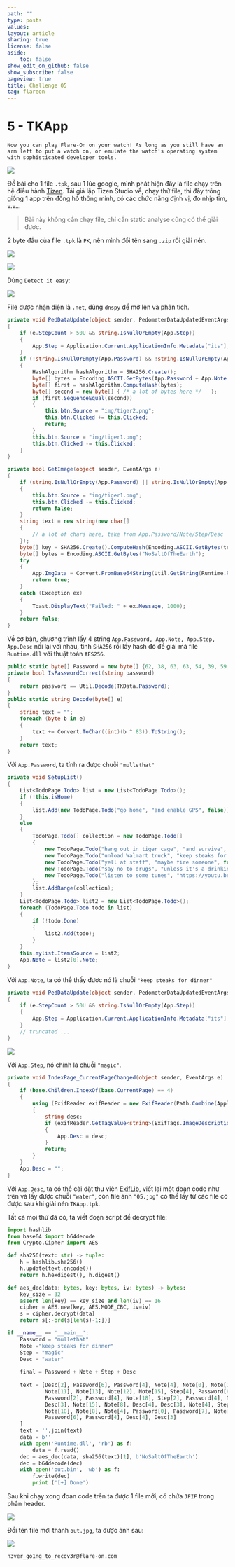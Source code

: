 ```yaml
---
path: ""
type: posts
values:
layout: article
sharing: true
license: false
aside:
    toc: false
show_edit_on_github: false
show_subscribe: false
pageview: true
title: Challenge 05
tag: flareon
---
```

# 5 - TKApp

```
Now you can play Flare-On on your watch! As long as you still have an arm left to put a watch on, or emulate the watch's operating system with sophisticated developer tools.
```

![](/assets/images/flareon/5/1.png)

Đề bài cho 1 file `.tpk`, sau 1 lúc google, mình phát hiện đây là file chạy trên hệ điều hành [Tizen](https://www.tizen.org/). Tải giả lập Tizen Studio về, chạy thử file, thì đây trông giống 1 app trên đồng hồ thông minh, có các chức năng định vị, đo nhịp tim, v.v...

> Bài này không cần chạy file, chỉ cần static analyse cũng có thể giải được.

2 byte đầu của file `.tpk` là `PK`, nên mình đổi tên sang `.zip` rồi giải nén.

![](/assets/images/flareon/5/2.png)

![](/assets/images/flareon/5/3.png)

Dùng `Detect it easy`:

![](/assets/images/flareon/5/4.png)

File được nhận diện là `.net`, dùng `dnspy` để mở lên và phân tích.

```c#
private void PedDataUpdate(object sender, PedometerDataUpdatedEventArgs e)
{
    if (e.StepCount > 50U && string.IsNullOrEmpty(App.Step))
    {
        App.Step = Application.Current.ApplicationInfo.Metadata["its"];
    }
    if (!string.IsNullOrEmpty(App.Password) && !string.IsNullOrEmpty(App.Note) && !string.IsNullOrEmpty(App.Step) && !string.IsNullOrEmpty(App.Desc))
    {
        HashAlgorithm hashAlgorithm = SHA256.Create();
        byte[] bytes = Encoding.ASCII.GetBytes(App.Password + App.Note + App.Step + App.Desc);
        byte[] first = hashAlgorithm.ComputeHash(bytes);
        byte[] second = new byte[] { /* a lot of bytes here */   };
        if (first.SequenceEqual(second))
        {
            this.btn.Source = "img/tiger2.png";
            this.btn.Clicked += this.Clicked;
            return;
        }
        this.btn.Source = "img/tiger1.png";
        this.btn.Clicked -= this.Clicked;
    }
}
```

```c#
private bool GetImage(object sender, EventArgs e)
{
    if (string.IsNullOrEmpty(App.Password) || string.IsNullOrEmpty(App.Note) || string.IsNullOrEmpty(App.Step) || string.IsNullOrEmpty(App.Desc))
    {
        this.btn.Source = "img/tiger1.png";
        this.btn.Clicked -= this.Clicked;
        return false;
    }
    string text = new string(new char[]
    {
        // a lot of chars here, take from App.Password/Note/Step/Desc
    });
    byte[] key = SHA256.Create().ComputeHash(Encoding.ASCII.GetBytes(text));
    byte[] bytes = Encoding.ASCII.GetBytes("NoSaltOfTheEarth");
    try
    {
        App.ImgData = Convert.FromBase64String(Util.GetString(Runtime.Runtime_dll, key, bytes));
        return true;
    }
    catch (Exception ex)
    {
        Toast.DisplayText("Failed: " + ex.Message, 1000);
    }
    return false;
}
```

Về cơ bản, chương trình lấy 4 string `App.Password, App.Note, App.Step, App.Desc` nối lại với nhau, tính `SHA256` rồi lấy hash đó để giải mã file `Runtime.dll`  với thuật toán `AES256`.

```c#
public static byte[] Password = new byte[] {62, 38, 63, 63, 54, 39, 59, 50, 39};
private bool IsPasswordCorrect(string password)
{
    return password == Util.Decode(TKData.Password);
}
public static string Decode(byte[] e)
{
    string text = "";
    foreach (byte b in e)
    {
        text += Convert.ToChar((int)(b ^ 83)).ToString();
    }
    return text;
}
```

Với `App.Password`, ta tính ra được chuỗi `"mullethat"`

```c#
private void SetupList()
{
    List<TodoPage.Todo> list = new List<TodoPage.Todo>();
    if (!this.isHome)
    {
        list.Add(new TodoPage.Todo("go home", "and enable GPS", false));
    }
    else
    {
        TodoPage.Todo[] collection = new TodoPage.Todo[]
        {
            new TodoPage.Todo("hang out in tiger cage", "and survive", true),
            new TodoPage.Todo("unload Walmart truck", "keep steaks for dinner", false),
            new TodoPage.Todo("yell at staff", "maybe fire someone", false),
            new TodoPage.Todo("say no to drugs", "unless it's a drinking day", false),
            new TodoPage.Todo("listen to some tunes", "https://youtu.be/kTmZnQOfAF8", true)
        };
        list.AddRange(collection);
    }
    List<TodoPage.Todo> list2 = new List<TodoPage.Todo>();
    foreach (TodoPage.Todo todo in list)
    {
        if (!todo.Done)
        {
            list2.Add(todo);
        }
    }
    this.mylist.ItemsSource = list2;
    App.Note = list2[0].Note;
}
```

Với `App.Note`, ta có thể thấy được nó là chuỗi `"keep steaks for dinner"`

```c#
private void PedDataUpdate(object sender, PedometerDataUpdatedEventArgs e)
{
    if (e.StepCount > 50U && string.IsNullOrEmpty(App.Step))
    {
        App.Step = Application.Current.ApplicationInfo.Metadata["its"];
    }
    // truncated ...
}
```

![](/assets/images/flareon/5/5.png)

Với `App.Step`, nó chính là chuỗi `"magic"`.

```c#
private void IndexPage_CurrentPageChanged(object sender, EventArgs e)
{
    if (base.Children.IndexOf(base.CurrentPage) == 4)
    {
        using (ExifReader exifReader = new ExifReader(Path.Combine(Application.Current.DirectoryInfo.Resource, "gallery", "05.jpg")))
        {
            string desc;
            if (exifReader.GetTagValue<string>(ExifTags.ImageDescription, out desc))
            {
                App.Desc = desc;
            }
            return;
        }
    }
    App.Desc = "";
}
```

Với `App.Desc`, ta có thể cài đặt thư viện [ExifLib](https://www.nuget.org/packages/ExifLib/), viết lại một đoạn code như trên và lấy được chuỗi `"water"`, còn file ảnh `"05.jpg"` có thể lấy từ các file có được sau khi giải nén `TKApp.tpk`.

Tất cả mọi thứ đã có, ta viết đoạn script để decrypt file:

```python
import hashlib
from base64 import b64decode
from Crypto.Cipher import AES

def sha256(text: str) -> tuple:
    h = hashlib.sha256()
    h.update(text.encode())
    return h.hexdigest(), h.digest()

def aes_dec(data: bytes, key: bytes, iv: bytes) -> bytes:
    key_size = 32
    assert len(key) == key_size and len(iv) == 16
    cipher = AES.new(key, AES.MODE_CBC, iv=iv)
    s = cipher.decrypt(data)
    return s[:-ord(s[len(s)-1:])]

if __name__ == '__main__':
    Password = "mullethat"
    Note ="keep steaks for dinner"
    Step = "magic"
    Desc = "water"
    
    final = Password + Note + Step + Desc
    
    text = [Desc[2], Password[6], Password[4], Note[4], Note[0], Note[17], Note[18], Note[16],
            Note[11], Note[13], Note[12], Note[15], Step[4], Password[6], Desc[1], Password[2],
            Password[2], Password[4], Note[18], Step[2], Password[4], Note[5], Note[4], Desc[0],
            Desc[3], Note[15], Note[8], Desc[4], Desc[3], Note[4], Step[2], Note[13], Note[18],
            Note[18], Note[8], Note[4], Password[0], Password[7], Note[0], Password[4], Note[11],
            Password[6], Password[4], Desc[4], Desc[3]
    ]
    text = ''.join(text)
    data = b''
    with open('Runtime.dll', 'rb') as f:
        data = f.read()
    dec = aes_dec(data, sha256(text)[1], b'NoSaltOfTheEarth')
    dec = b64decode(dec)
    with open('out.bin', 'wb') as f:
        f.write(dec)
        print ('[+] Done')
```

Sau khi chạy xong đoạn code trên ta được 1 file mới, có chứa `JFIF` trong phần header.

![](/assets/images/flareon/5/6.png)

Đổi tên file mới thành `out.jpg`, ta được ảnh sau:

![](/assets/images/flareon/5/out.jpg)

```
n3ver_go1ng_to_recov3r@flare-on.com
```



